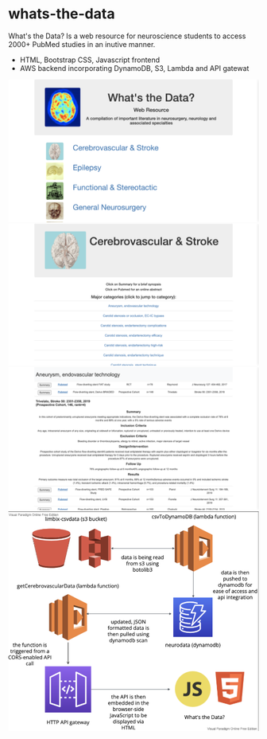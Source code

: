 # whats-the-data

What's the Data? Is a web resource for neuroscience students to access 2000+ PubMed studies in an inutive manner. 
- HTML, Bootstrap CSS, Javascript frontend 
- AWS backend incorporating DynamoDB, S3, Lambda and API gatewat


![Alt text](older/src/assets/readme_img/home_page.png)
![Alt text](older/src/assets/readme_img/cerebrovascular.png)
![Alt text](older/src/assets/readme_img/data_viewing.png)
![Alt text](older/src/assets/readme_img/architecture.png)
